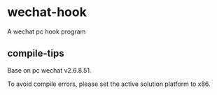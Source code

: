 # wechat-hook

A wechat pc hook program

## compile-tips

Base on pc wechat v2.6.8.51.

To avoid compile errors, please set the active solution platform to x86.
